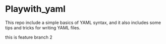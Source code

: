 # Playwith_yaml
This repo include a simple basics of YAML syntax, and it also includes some tips and tricks for writing YAML files.

this is feature branch 2
